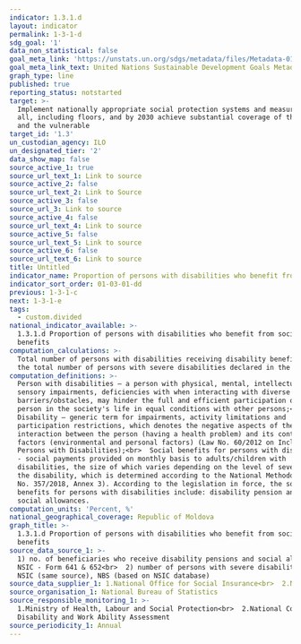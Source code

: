 ```yaml
---
indicator: 1.3.1.d
layout: indicator
permalink: 1-3-1-d
sdg_goal: '1'
data_non_statistical: false
goal_meta_link: 'https://unstats.un.org/sdgs/metadata/files/Metadata-01-03-01a.pdf'
goal_meta_link_text: United Nations Sustainable Development Goals Metadata (pdf 894kB)
graph_type: line
published: true
reporting_status: notstarted
target: >-
  Implement nationally appropriate social protection systems and measures for
  all, including floors, and by 2030 achieve substantial coverage of the poor
  and the vulnerable
target_id: '1.3'
un_custodian_agency: ILO
un_designated_tier: '2'
data_show_map: false
source_active_1: true
source_url_text_1: Link to source
source_active_2: false
source_url_text_2: Link to Source
source_active_3: false
source_url_3: Link to source
source_active_4: false
source_url_text_4: Link to source
source_active_5: false
source_url_text_5: Link to source
source_active_6: false
source_url_text_6: Link to source
title: Untitled
indicator_name: Proportion of persons with disabilities who benefit from social benefits
indicator_sort_order: 01-03-01-dd
previous: 1-3-1-c
next: 1-3-1-e
tags:
  - custom.divided
national_indicator_available: >-
  1.3.1.d Proportion of persons with disabilities who benefit from social
  benefits
computation_calculations: >-
  Total number of persons with disabilities receiving disability benefits out of
  the total number of persons with severe disabilities declared in the RPL *100.
computation_definitions: >-
  Person with disabilities – a person with physical, mental, intellectual and
  sensory impairments, deficiencies with when interacting with diverse
  barriers/obstacles, may hinder the full and efficient participation of the
  person in the society's life in equal conditions with other persons;<br> 
  Disability – generic term for impairments, activity limitations and
  participation restrictions, which denotes the negative aspects of the
  interaction between the person (having a health problem) and its contextual
  factors (environmental and personal factors) (Law No. 60/2012 on Inclusion of
  Persons with Disabilities);<br>  Social benefits for persons with disabilities
  - social payments provided on monthly basis to adults/children with
  disabilities, the size of which varies depending on the level of severity of
  the disability, which is determined according to the National Methodology (GD.
  No. 357/2018, Annex 3). According to the legislation in force, the social
  benefits for persons with disabilities include: disability pension and state
  social allowances.
computation_units: 'Percent, %'
national_geographical_coverage: Republic of Moldova
graph_title: >-
  1.3.1.d Proportion of persons with disabilities who benefit from social
  benefits
source_data_source_1: >-
  1) no. of beneficiaries who receive disability pensions and social allowances,
  NSIC - Form 641 & 652<br>  2) number of persons with severe disabilities -
  NSIC (same source), NBS (based on NSIC database)
source_data_supplier_1: 1.National Office for Social Insurance<br>  2.National Bureau of Statistics
source_organisation_1: National Bureau of Statistics
source_responsible_monitoring_1: >-
  1.Ministry of Health, Labour and Social Protection<br>  2.National Council for
  Disability and Work Ability Assessment
source_periodicity_1: Annual
---
```

